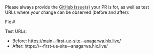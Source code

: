 Please always provide the [GitHub issue(s)](../issues) your PR is for, as well as test URLs where your change can be observed (before and after):

Fix #<gh-issue-id>

Test URLs:
- Before: https://main--first-ue-site--anagarwa.hlx.live/
- After: https://<branch>--first-ue-site--anagarwa.hlx.live/
